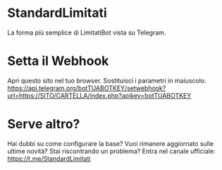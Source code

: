 # StandardLimitati
La forma più semplice di LimitatiBot vista su Telegram. 

# Setta il Webhook
Apri questo sito nel tuo browser. Sostituisci i parametri in maiuscolo.
https://api.telegram.org/botTUABOTKEY/setwebhook?url=https://SITO/CARTELLA/index.php?apikey=botTUABOTKEY

# Serve altro?
Hai dubbi su come configurare la base? Vuoi rimanere aggiornato sulle ultime novità? Stai riscontrando un problema?
Entra nel canale ufficiale: https://t.me/StandardLimitati

